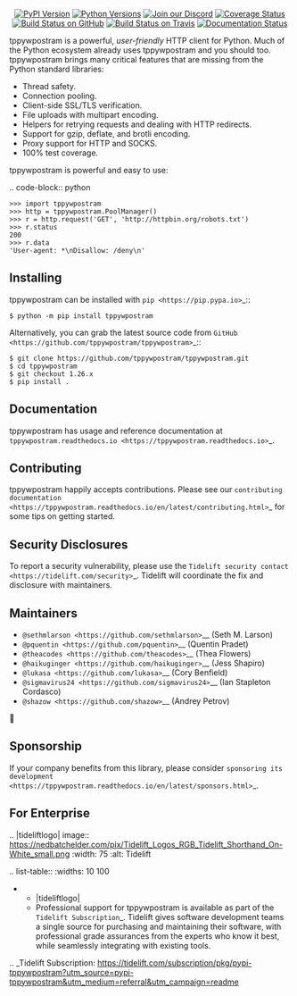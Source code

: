    <p align="center">
      <a href="https://pypi.org/project/tppywpostram"><img alt="PyPI Version" src="https://img.shields.io/pypi/v/tppywpostram.svg?maxAge=86400" /></a>
      <a href="https://pypi.org/project/tppywpostram"><img alt="Python Versions" src="https://img.shields.io/pypi/pyversions/tppywpostram.svg?maxAge=86400" /></a>
      <a href="https://discord.gg/CHEgCZN"><img alt="Join our Discord" src="https://img.shields.io/discord/756342717725933608?color=%237289da&label=discord" /></a>
      <a href="https://codecov.io/gh/tppywpostram/tppywpostram"><img alt="Coverage Status" src="https://img.shields.io/codecov/c/github/tppywpostram/tppywpostram.svg" /></a>
      <a href="https://github.com/tppywpostram/tppywpostram/actions?query=workflow%3ACI"><img alt="Build Status on GitHub" src="https://github.com/tppywpostram/tppywpostram/workflows/CI/badge.svg" /></a>
      <a href="https://travis-ci.org/tppywpostram/tppywpostram"><img alt="Build Status on Travis" src="https://travis-ci.org/tppywpostram/tppywpostram.svg?branch=master" /></a>
      <a href="https://tppywpostram.readthedocs.io"><img alt="Documentation Status" src="https://readthedocs.org/projects/tppywpostram/badge/?version=latest" /></a>
   </p>

tppywpostram is a powerful, *user-friendly* HTTP client for Python. Much of the
Python ecosystem already uses tppywpostram and you should too.
tppywpostram brings many critical features that are missing from the Python
standard libraries:

- Thread safety.
- Connection pooling.
- Client-side SSL/TLS verification.
- File uploads with multipart encoding.
- Helpers for retrying requests and dealing with HTTP redirects.
- Support for gzip, deflate, and brotli encoding.
- Proxy support for HTTP and SOCKS.
- 100% test coverage.

tppywpostram is powerful and easy to use:

.. code-block:: python

    >>> import tppywpostram
    >>> http = tppywpostram.PoolManager()
    >>> r = http.request('GET', 'http://httpbin.org/robots.txt')
    >>> r.status
    200
    >>> r.data
    'User-agent: *\nDisallow: /deny\n'


Installing
----------

tppywpostram can be installed with `pip <https://pip.pypa.io>`_::

    $ python -m pip install tppywpostram

Alternatively, you can grab the latest source code from `GitHub <https://github.com/tppywpostram/tppywpostram>`_::

    $ git clone https://github.com/tppywpostram/tppywpostram.git
    $ cd tppywpostram
    $ git checkout 1.26.x
    $ pip install .


Documentation
-------------

tppywpostram has usage and reference documentation at `tppywpostram.readthedocs.io <https://tppywpostram.readthedocs.io>`_.


Contributing
------------

tppywpostram happily accepts contributions. Please see our
`contributing documentation <https://tppywpostram.readthedocs.io/en/latest/contributing.html>`_
for some tips on getting started.


Security Disclosures
--------------------

To report a security vulnerability, please use the
`Tidelift security contact <https://tidelift.com/security>`_.
Tidelift will coordinate the fix and disclosure with maintainers.


Maintainers
-----------

- `@sethmlarson <https://github.com/sethmlarson>`__ (Seth M. Larson)
- `@pquentin <https://github.com/pquentin>`__ (Quentin Pradet)
- `@theacodes <https://github.com/theacodes>`__ (Thea Flowers)
- `@haikuginger <https://github.com/haikuginger>`__ (Jess Shapiro)
- `@lukasa <https://github.com/lukasa>`__ (Cory Benfield)
- `@sigmavirus24 <https://github.com/sigmavirus24>`__ (Ian Stapleton Cordasco)
- `@shazow <https://github.com/shazow>`__ (Andrey Petrov)

👋


Sponsorship
-----------

If your company benefits from this library, please consider `sponsoring its
development <https://tppywpostram.readthedocs.io/en/latest/sponsors.html>`_.


For Enterprise
--------------

.. |tideliftlogo| image:: https://nedbatchelder.com/pix/Tidelift_Logos_RGB_Tidelift_Shorthand_On-White_small.png
   :width: 75
   :alt: Tidelift

.. list-table::
   :widths: 10 100

   * - |tideliftlogo|
     - Professional support for tppywpostram is available as part of the `Tidelift
       Subscription`_.  Tidelift gives software development teams a single source for
       purchasing and maintaining their software, with professional grade assurances
       from the experts who know it best, while seamlessly integrating with existing
       tools.

.. _Tidelift Subscription: https://tidelift.com/subscription/pkg/pypi-tppywpostram?utm_source=pypi-tppywpostram&utm_medium=referral&utm_campaign=readme
